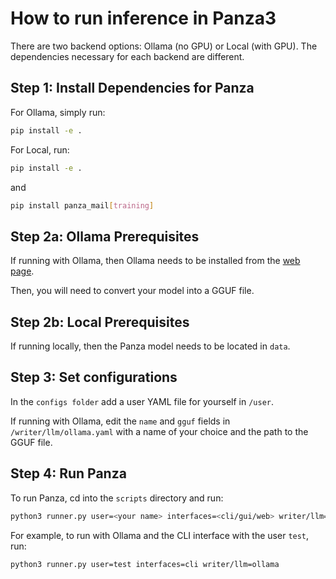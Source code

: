 # How to run inference in Panza3

There are two backend options: Ollama (no GPU) or Local (with GPU). The dependencies necessary for each backend are different.

## Step 1: Install Dependencies for Panza

For Ollama, simply run:
```bash
pip install -e .
```

For Local, run:
```bash
pip install -e .
```
and 
```bash
pip install panza_mail[training]
```

## Step 2a: Ollama Prerequisites

If running with Ollama, then Ollama needs to be installed from the [web page](https://ollama.com/).

Then, you will need to convert your model into a GGUF file.

## Step 2b: Local Prerequisites

If running locally, then the Panza model needs to be located in `data`.

## Step 3: Set configurations

In the `configs folder` add a user YAML file for yourself in `/user`.

If running with Ollama, edit the `name` and `gguf` fields in `/writer/llm/ollama.yaml` with a name of your choice and the path to the GGUF file.

## Step 4: Run Panza

To run Panza, cd into the `scripts` directory and run:
```bash
python3 runner.py user=<your name> interfaces=<cli/gui/web> writer/llm=<ollama/peft/transformers>
```
For example, to run with Ollama and the CLI interface with the user `test`, run:
```bash
python3 runner.py user=test interfaces=cli writer/llm=ollama
```